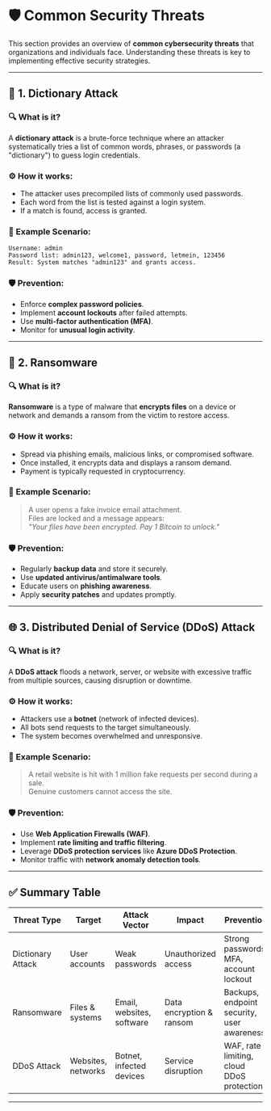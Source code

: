 # 🛡️ Common Security Threats

This section provides an overview of **common cybersecurity threats** that organizations and individuals face. Understanding these threats is key to implementing effective security strategies.

---

## 📖 1. Dictionary Attack

### 🔍 What is it?
A **dictionary attack** is a brute-force technique where an attacker systematically tries a list of common words, phrases, or passwords (a "dictionary") to guess login credentials.

### ⚙️ How it works:
- The attacker uses precompiled lists of commonly used passwords.
- Each word from the list is tested against a login system.
- If a match is found, access is granted.

### 🧪 Example Scenario:
```plaintext
Username: admin  
Password list: admin123, welcome1, password, letmein, 123456  
Result: System matches "admin123" and grants access.
```

### 🛡️ Prevention:
- Enforce **complex password policies**.
- Implement **account lockouts** after failed attempts.
- Use **multi-factor authentication (MFA)**.
- Monitor for **unusual login activity**.

---

## 🦠 2. Ransomware

### 🔍 What is it?
**Ransomware** is a type of malware that **encrypts files** on a device or network and demands a ransom from the victim to restore access.

### ⚙️ How it works:
- Spread via phishing emails, malicious links, or compromised software.
- Once installed, it encrypts data and displays a ransom demand.
- Payment is typically requested in cryptocurrency.

### 🧪 Example Scenario:
> A user opens a fake invoice email attachment.  
> Files are locked and a message appears:  
> _"Your files have been encrypted. Pay 1 Bitcoin to unlock."_

### 🛡️ Prevention:
- Regularly **backup data** and store it securely.
- Use **updated antivirus/antimalware tools**.
- Educate users on **phishing awareness**.
- Apply **security patches** and updates promptly.

---

## 🌐 3. Distributed Denial of Service (DDoS) Attack

### 🔍 What is it?
A **DDoS attack** floods a network, server, or website with excessive traffic from multiple sources, causing disruption or downtime.

### ⚙️ How it works:
- Attackers use a **botnet** (network of infected devices).
- All bots send requests to the target simultaneously.
- The system becomes overwhelmed and unresponsive.

### 🧪 Example Scenario:
> A retail website is hit with 1 million fake requests per second during a sale.  
> Genuine customers cannot access the site.

### 🛡️ Prevention:
- Use **Web Application Firewalls (WAF)**.
- Implement **rate limiting and traffic filtering**.
- Leverage **DDoS protection services** like **Azure DDoS Protection**.
- Monitor traffic with **network anomaly detection tools**.


---

## ✅ Summary Table

| Threat Type           | Target             | Attack Vector             | Impact                      | Prevention                                   |
|-----------------------|--------------------|----------------------------|-----------------------------|----------------------------------------------|
| Dictionary Attack     | User accounts      | Weak passwords             | Unauthorized access         | Strong passwords, MFA, account lockout       |
| Ransomware            | Files & systems    | Email, websites, software | Data encryption & ransom    | Backups, endpoint security, user awareness   |
| DDoS Attack           | Websites, networks | Botnet, infected devices   | Service disruption          | WAF, rate limiting, cloud DDoS protection    |

---


